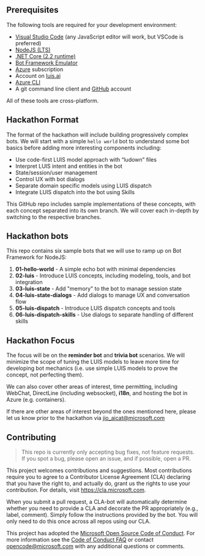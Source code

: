 ## Prerequisites

The following tools are required for your development environment:   

- [Visual Studio Code](https://code.visualstudio.com/) (any JavaScript editor will work, but VSCode is preferred)
- [NodeJS (LTS)](https://nodejs.org/en/)
- [.NET Core (2.2 runtime)](https://github.com/dotnet/core/blob/master/release-notes/2.2/2.2.2/2.2.2-download.md)
- [Bot Framework Emulator](https://github.com/Microsoft/BotFramework-Emulator/releases/tag/v4.2.1)
- [Azure](https://portal.azure.com) subscription
- Account on [luis.ai](https://luis.ai/)
- [Azure CLI](https://docs.microsoft.com/en-us/cli/azure/install-azure-cli?view=azure-cli-latest)
- A git command line client and [GitHub](https://github.com/) account  

All of these tools are cross-platform.

## Hackathon Format  

The format of the hackathon will include building progressively complex bots. We will start with a simple `hello world` bot to understand some bot basics before adding more interesting components including:  
- Use code-first LUIS model approach with “ludown” files  
- Interpret LUIS intent and entities in the bot  
- State/session/user management  
- Control UX with bot dialogs  
- Separate domain specific models using LUIS dispatch  
- Integrate LUIS dispatch into the bot using Skills  

This GitHub repo includes sample implementations of these concepts, with each concept separated into its own branch. We will cover each in-depth by switching to the respective branches.  

## Hackathon bots

This repo contains six sample bots that we will use to ramp up on Bot Framework for NodeJS:

1. **01-hello-world** - A simple echo bot with minimal dependencies
1. **02-luis** - Introduce LUIS concepts, including modeling, tools, and bot integration
1. **03-luis-state** - Add "memory" to the bot to manage session state
1. **04-luis-state-dialogs** - Add dialogs to manage UX and conversation flow
1. **05-luis-dispatch** - Introduce LUIS dispatch concepts and tools
1. **06-luis-dispatch-skills** - Use dialogs to separate handling of different skills

## Hackathon Focus  

The focus will be on the **reminder bot** and **trivia bot** scenarios. We will minimize the scope of tuning the LUIS models to leave more time for developing bot mechanics (i.e. use simple LUIS models to prove the concept, not perfecting them).

We can also cover other areas of interest, time permitting, including WebChat, DirectLine (including websocket), **i18n**, and hosting the bot in Azure (e.g. containers).

If there are other areas of interest beyond the ones mentioned here, please let us know prior to the hackathon via <jio_aicat@microsoft.com>


## Contributing

> This repo is currently only accepting bug fixes, not feature requests. If you spot a bug, please open an issue, and if possible, open a PR.

This project welcomes contributions and suggestions.  Most contributions require you to agree to a
Contributor License Agreement (CLA) declaring that you have the right to, and actually do, grant us
the rights to use your contribution. For details, visit https://cla.microsoft.com.

When you submit a pull request, a CLA-bot will automatically determine whether you need to provide
a CLA and decorate the PR appropriately (e.g., label, comment). Simply follow the instructions
provided by the bot. You will only need to do this once across all repos using our CLA.

This project has adopted the [Microsoft Open Source Code of Conduct](https://opensource.microsoft.com/codeofconduct/).
For more information see the [Code of Conduct FAQ](https://opensource.microsoft.com/codeofconduct/faq/) or
contact [opencode@microsoft.com](mailto:opencode@microsoft.com) with any additional questions or comments.

